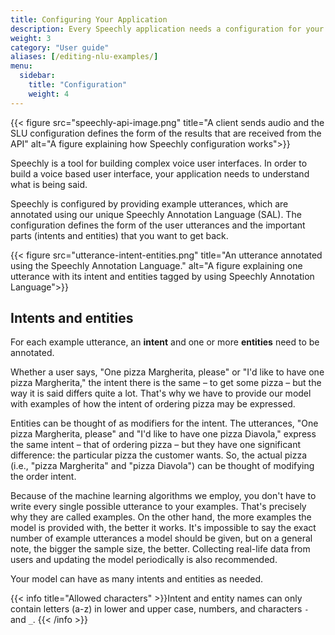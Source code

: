 ```yaml
---
title: Configuring Your Application
description: Every Speechly application needs a configuration for your specific use case. 
weight: 3
category: "User guide"
aliases: [/editing-nlu-examples/]
menu:
  sidebar:
    title: "Configuration"
    weight: 4
---
```


{{< figure src="speechly-api-image.png" title="A client sends audio and the SLU configuration defines the form of the results that are received from the API" alt="A figure explaining how Speechly configuration works">}}

Speechly is a tool for building complex voice user interfaces. In order to build a voice based user interface, your application needs to understand what is being said. 

Speechly is configured by providing example utterances, which are annotated using our unique Speechly Annotation Language (SAL). The configuration defines the form of the user utterances and the important parts (intents and entities) that you want to get back.

{{< figure src="utterance-intent-entities.png" title="An utterance annotated using the Speechly Annotation Language." alt="A figure explaining one utterance with its intent and entities tagged by using Speechly Annotation Language">}}

## Intents and entities

For each example utterance, an **intent** and one or more **entities** need to be annotated. 

Whether a user says, "One pizza Margherita, please" or "I'd like to have one pizza Margherita," the intent there is the same – to get some pizza – but the way it is said differs quite a lot. That's why we have to provide our model with examples of how the intent of ordering pizza may be expressed.

Entities can be thought of as modifiers for the intent. The utterances, "One pizza Margherita, please" and "I'd like to have one pizza Diavola," express the same intent – that of ordering pizza – but they have one significant difference: the particular pizza the customer wants. So, the actual pizza (i.e., "pizza Margherita" and "pizza Diavola") can be thought of modifying the order intent.

Because of the machine learning algorithms we employ, you don't have to write every single possible utterance to your examples. That's precisely why they are called examples. On the other hand, the more examples the model is provided with, the better it works. It's impossible to say the exact number of example utterances a model should be given, but on a general note, the bigger the sample size, the better. Collecting real-life data from users and updating the model periodically is also recommended.

Your model can have as many intents and entities as needed. 

{{< info title="Allowed characters" >}}Intent and entity names can only contain letters (a-z) in lower and upper case, numbers, and characters `-` and `_`. {{< /info >}}


